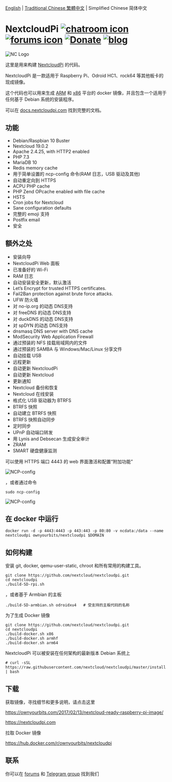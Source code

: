 [English](/README.md) | [Traditional Chinese 繁體中文](README-zh_TW.md) | Simplified Chinese 简体中文

# NextcloudPi [![chatroom icon](https://patrolavia.github.io/telegram-badge/chat.png)](https://t.me/NextcloudPi) [![forums icon](https://img.shields.io/badge/help-forums-blue.svg)](https://help.nextcloud.com/c/support/appliances-docker-snappy-vm) [![Donate](https://img.shields.io/badge/Donate-PayPal-green.svg)](https://www.paypal.com/cgi-bin/webscr?cmd=_donations&business=N8PJHSEQF4G7Y&lc=US&item_name=Own%20Your%20Bits&item_number=NextcloudPi&no_note=1&no_shipping=1&currency_code=EUR&bn=PP%2dDonationsBF%3abtn_donate_LG%2egif%3aNonHosted) [![blog](https://img.shields.io/badge/follow-blog-orange.svg)](https://ownyourbits.com)


![NC Logo](https://ownyourbits.com/wp-content/uploads/2017/11/ncp-square.png)

这里是用来构建 [NextcloudPi](https://nextcloudpi.com) 的代码。

NextcloudPi 是一款适用于 Raspberry Pi、Odroid HC1、rock64 等其他板卡的现成镜像。

这个代码也可以用来生成 [ARM](https://hub.docker.com/r/ownyourbits/nextcloudpi-armhf) 和 [x86](https://hub.docker.com/r/ownyourbits/nextcloudpi-x86) 平台的 docker 镜像，并且包含一个适用于任何基于 Debian 系统的安装程序。

可以在 [docs.nextcloudpi.com](http://docs.nextcloudpi.com) 找到完整的文档。

## 功能

 * Debian/Raspbian 10 Buster
 * Nextcloud 19.0.2
 * Apache 2.4.25, with HTTP2 enabled
 * PHP 7.3
 * MariaDB 10
 * Redis memory cache
 * 用于简单设置的 ncp-config 命令(RAM 日志，USB 驱动及其他)
 * 自动重定向到 HTTPS
 * ACPU PHP cache
 * PHP Zend OPcache enabled with file cache
 * HSTS
 * Cron jobs for Nextcloud
 * Sane configuration defaults
 * 完整的 emoji 支持
 * Postfix email
 * 安全

## 额外之处

 * 安装向导
 * NextcloudPi Web 面板
 * 已准备好的 Wi-Fi
 * RAM 日志
 * 自动安装安全更新，默认激活
 * Let’s Encrypt for trusted HTTPS certificates.
 * Fail2Ban protection against brute force attacks.
 * UFW 防火墙
 * 对 no-ip.org 的动态 DNS支持
 * 对 freeDNS 的动态 DNS支持
 * 对 duckDNS 的动态 DNS支持
 * 对 spDYN 的动态 DNS支持
 * dnsmasq DNS server with DNS cache
 * ModSecurity Web Application Firewall
 * 通过预装的 NFS 挂载局域网内的文件
 * 通过预装的 SAMBA 与 Windows/Mac/Linux 分享文件
 * 自动挂载 USB
 * 远程更新
 * 自动更新 NextcloudPi
 * 自动更新 Nextcloud
 * 更新通知
 * Nextcloud 备份和恢复
 * Nextcloud 在线安装
 * 格式化 USB 驱动器为 BTRFS
 * BTRFS 快照
 * 自动建立 BTRFS 快照
 * BTRFS 快照自动同步
 * 定时同步
 * UPnP 自动端口转发
 * 用 Lynis and Debsecan 生成安全审计
 * ZRAM
 * SMART 硬盘健康监测

可以使用 HTTPS 端口 4443 的 web 界面激活和配置“附加功能”

![NCP-config](https://ownyourbits.com/wp-content/uploads/2017/07/web-letsencrypt.jpg)

，或者通过命令

```
sudo ncp-config
```

![NCP-config](https://ownyourbits.com/wp-content/uploads/2017/03/ncp-conf-700x456.jpg)


## 在 docker 中运行

```
docker run -d -p 4443:4443 -p 443:443 -p 80:80 -v ncdata:/data --name nextcloudpi ownyourbits/nextcloudpi $DOMAIN
```


## 如何构建

安装 git, docker, qemu-user-static, chroot 和所有常用的构建工具。

```
git clone https://github.com/nextcloud/nextcloudpi.git
cd nextcloudpi
./build-SD-rpi.sh
```

，或者基于 Armbian 的主板

```
./build-SD-armbian.sh odroidxu4   # 受支持的主板代码的名称
```

为了生成 Docker 镜像

```
git clone https://github.com/nextcloud/nextcloudpi.git
cd nextcloudpi
./build-docker.sh x86
./build-docker.sh armhf
./build-docker.sh arm64
```

NextcloudPi 可以被安装在任何架构的最新版本 Debian 系统上

```
# curl -sSL https://raw.githubusercontent.com/nextcloud/nextcloudpi/master/install.sh | bash
```

## 下载

获取镜像，寻找细节和更多说明，请点击这里

https://ownyourbits.com/2017/02/13/nextcloud-ready-raspberry-pi-image/

https://nextcloudpi.com

拉取 Docker 镜像

https://hub.docker.com/r/ownyourbits/nextcloudpi

## 联系

你可以在 [forums](https://help.nextcloud.com/c/support/appliances-docker-snappy-vm) 和 [Telegram group](https://t.me/NextcloudPi) 找到我们
